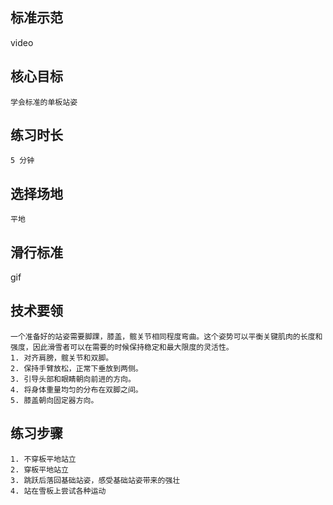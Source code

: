 ## 标准示范
video

## 核心目标
    学会标准的单板站姿
    
## 练习时长
    5 分钟

## 选择场地
    平地

## 滑行标准
gif

## 技术要领
    一个准备好的站姿需要脚踝，膝盖，髋关节相同程度弯曲。这个姿势可以平衡关键肌肉的长度和强度，因此滑雪者可以在需要的时候保持稳定和最大限度的灵活性。
    1. 对齐肩膀，髋关节和双脚。
    2. 保持手臂放松，正常下垂放到两侧。
    3. 引导头部和眼睛朝向前进的方向。
    4. 将身体重量均匀的分布在双脚之间。
    5. 膝盖朝向固定器方向。

## 练习步骤
    1. 不穿板平地站立
    2. 穿板平地站立
    3. 跳跃后落回基础站姿，感受基础站姿带来的强壮
    4. 站在雪板上尝试各种运动
